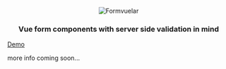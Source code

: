 <p align="center">
    <img  src="https://janiskelemen.github.io/formvuelar/site/Formvuelar.svg" alt="Formvuelar" />
</p>
<h3 align="center">Vue form components with server side validation in mind</h3>


<a href="https://janiskelemen.github.io/formvuelar/" target="_blank">Demo</a>

more info coming soon...
